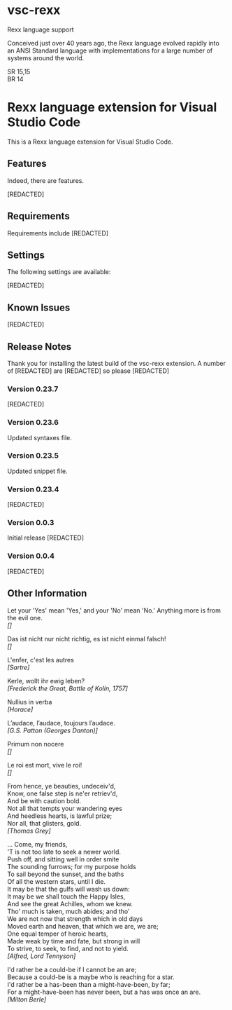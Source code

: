 # vsc-rexx
Rexx language support

Conceived just over 40 years ago, the Rexx language evolved rapidly into an ANSI Standard language with implementations for a large number of systems around the world.

SR 15,15<br>
BR 14

# Rexx language extension for Visual Studio Code

This is a Rexx language extension for Visual Studio Code.

## Features

Indeed, there are features.

[REDACTED]

## Requirements

Requirements include [REDACTED]

## Settings

The following settings are available:

[REDACTED]

## Known Issues

[REDACTED]

## Release Notes

Thank you for installing the latest build of the vsc-rexx extension. A number of [REDACTED] are [REDACTED] so please [REDACTED]

### Version 0.23.7

[REDACTED]

### Version 0.23.6

Updated syntaxes file.

### Version 0.23.5

Updated snippet file.

### Version 0.23.4

[REDACTED]

### Version 0.0.3

Initial release [REDACTED]

### Version 0.0.4

[REDACTED]

## Other Information

Let your 'Yes' mean 'Yes,' and your 'No' mean 'No.' Anything more is from the evil one.<br>
*[]*

Das ist nicht nur nicht richtig, es ist nicht einmal falsch!<br>
*[]*

L'enfer, c'est les autres<br>
*[Sartre]*

Kerle, wollt ihr ewig leben?<br>
*[Frederick the Great, Battle of Kolín, 1757]*

Nullius in verba<br>
*[Horace]*

L’audace, l’audace, toujours l’audace.<br>
*[G.S. Patton (Georges Danton)]*

Primum non nocere<br>
*[]*

Le roi est mort, vive le roi!<br>
*[]*

From hence, ye beauties, undeceiv'd,<br>
Know, one false step is ne'er retriev'd,<br>
And be with caution bold. <br>
Not all that tempts your wandering eyes <br>
And heedless hearts, is lawful prize; <br>
Nor all, that glisters, gold.<br>
*[Thomas Grey]*

... Come, my friends,<br>
'T is not too late to seek a newer world.<br>
Push off, and sitting well in order smite<br>
The sounding furrows; for my purpose holds<br>
To sail beyond the sunset, and the baths<br>
Of all the western stars, until I die.<br>
It may be that the gulfs will wash us down:<br> 
It may be we shall touch the Happy Isles,<br>
And see the great Achilles, whom we knew.<br>
Tho' much is taken, much abides; and tho'<br>
We are not now that strength which in old days<br>
Moved earth and heaven, that which we are, we are;<br>
One equal temper of heroic hearts,<br> 
Made weak by time and fate, but strong in will<br>
To strive, to seek, to find, and not to yield.<br>
*[Alfred, Lord Tennyson]*

I'd rather be a could-be if I cannot be an are;<br>
Because a could-be is a maybe who is reaching for a star.<br>
I'd rather be a has-been than a might-have-been, by far;<br>
For a might-have-been has never been, but a has was once an are.<br>
*[Milton Berle]*
